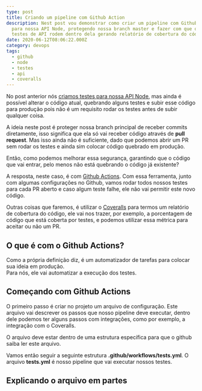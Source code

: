```yaml
---
type: post
title: Criando um pipeline com Github Action
description: Nest post vou demonstrar como criar um pipeline com Github Action
  para nossa API Node, protegendo nossa branch master e fazer com que os nossos
  testes de API rodem dentro dela gerando relatório de cobertura do código.
date: 2020-06-12T08:06:22.000Z
category: devops
tags:
  - github
  - node
  - testes
  - api
  - coveralls
---
```

No post anterior nós [criamos testes para nossa API Node](https://lucasmarques.dev/criando-testes-para-api-node/), mas ainda é possível alterar o código atual, quebrando alguns testes e subir esse código para produção pois não é um requisito rodar os testes antes de subir qualquer coisa.

A ideia neste post é proteger nossa branch principal de receber commits diretamente, isso significa que ela só vai receber código através de **pull request**. Mas isso ainda não é suficiente, dado que podemos abrir um PR sem rodar os testes e ainda sim colocar código quebrado em produção.  

Então, como podemos melhorar essa segurança, garantindo que o código que vai entrar, pelo menos não está quebrando o código já existente?  

A resposta, neste caso, é com [Github Actions](https://github.com/features/actions). Com essa ferramenta, junto com algumas configurações no Github, vamos rodar todos nossos testes para cada PR aberto e caso algum teste falhe, ele não vai permitir este novo código.  

Outras coisas que faremos, é utilizar o [Coveralls](https://coveralls.io/) para termos um relatório de cobertura do código, ele vai nos trazer, por exemplo, a porcentagem de código que está coberta por testes, e podemos utilizar essa métrica para aceitar ou não um PR.

## O que é com o Github Actions?

Como a própria definição diz, é um automatizador de tarefas para colocar sua ideia em produção.  
Para nós, ele vai automatizar a execução dos testes.

## Começando com Github Actions

O primeiro passo é criar no projeto um arquivo de configuração. Este arquivo vai descrever os passos que nosso pipeline deve executar, dentro dele podemos ter alguns passos com integrações, como por exemplo, a integração com o Coveralls. 

O arquivo deve estar dentro de uma estrutura específica para que o github saiba ler este arquivo.

Vamos então seguir a seguinte estrutura **.github/workflows/tests.yml**.
O arquivo **tests.yml** é nosso pipeline que vai executar nossos testes.

## Explicando o arquivo em partes